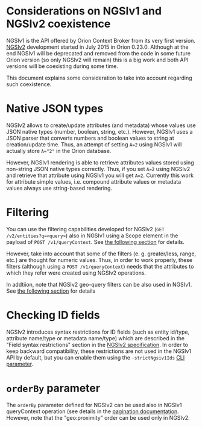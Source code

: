 # Considerations on NGSIv1 and NGSIv2 coexistence

NGSIv1 is the API offered by Orion Context Broker from its very first version. 
[NGSIv2](http://telefonicaid.github.io/fiware-orion/api/v2/) development started 
in July 2015 in Orion 0.23.0. Although at the end NGSIv1 will be deprecated and 
removed from the code in some future Orion version (so only NGSIv2 will remain) 
this is a big work and both API versions will be coexisting during some time. 

This document explains some consideration to take into account regarding such coexistence.

# Native JSON types

NGSIv2 allows to create/update attributes (and metadata) whose values use JSON native 
types (number, boolean, string, etc.). However, NGSIv1 uses a JSON parser that converts 
numbers and boolean values to string at creation/update time. Thus, an attempt of 
setting `A=2` using NGSIv1 will actually store `A="2"` in the Orion database.

However, NGSIv1 rendering is able to retrieve attributes values stored using 
non-string JSON native types correctly. Thus, if you set `A=2` using NGSIv2 and retrieve that 
attribute using NGSIv1 you will get `A=2`. Currently this work for attribute simple
values, i.e. compound attribute values or metadata values always use string-based rendering.

# Filtering

You can use the filtering capabilities developed for NGSIv2 (`GET /v2/entities?q=<query>`) also 
in NGSIv1 using a Scope element in the payload of `POST /v1/queryContext`. See 
[the following section](filtering.md#string-filter) for details.

However, take into account that some of the filters (e. g. greater/less, range, etc.) are thought
for numeric values. Thus, in order to work properly, these filters (although using a 
`POST /v1/queryContext`) needs that the attributes to which they refer were created using NGSIv2 operations.

In addtiion, note that NGSIv2 geo-query filters can be also used in NGSIv1. See
[the following section](geolocation.md#geo-located-queries-ngsiv2) for details

# Checking ID fields

NGSIv2 introduces syntax restrictions for ID fields (such as entity id/type, attribute name/type
or metadata name/type) which are described in the "Field syntax restrictions" section in the
[NGSIv2 specification](http://telefonicaid.github.io/fiware-orion/api/v2/). In order to
keep backward compatibility, these restrictions are not used in the NGSIv1 API by default, but
you can enable them using the `-strictNgsiv1Ids` [CLI parameter](../admin/cli.md).

# `orderBy` parameter

The `orderBy` parameter defined for NGSIv2 can be used also in NGSIv1 queryContext operation (see
details in the [pagination documentation](pagination.md). However, note that the "geo:proximity"
order can be used only in NGSIv2.

